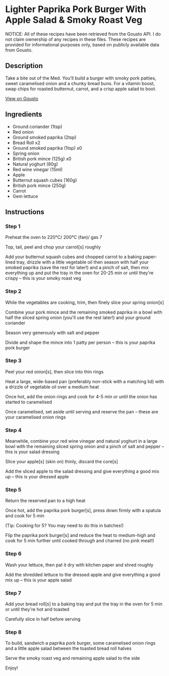 # Lighter Paprika Pork Burger With Apple Salad & Smoky Roast Veg

NOTICE: All of these recipes have been retrieved from the Gousto API. I do not claim ownership of any recipes in these files. These recipes are provided for informational purposes only, based on publicly available data from Gousto.

## Description

Take a bite out of the Med. You'll build a burger with smoky pork patties, sweet caramelised onion and a chunky bread buns. For a vitamin boost, swap chips for roasted butternut, carrot, and a crisp apple salad to boot.

[View on Gousto](https://www.gousto.co.uk/recipes/cookbook/lighter-paprika-pork-burger-apple-salad-and-smoky-roast-veg)

## Ingredients

- Ground coriander (1tsp)
- Red onion
- Ground smoked paprika (2tsp)
- Bread Roll x2
- Ground smoked paprika (1tsp) x0
- Spring onion
- British pork mince (125g) x0
- Natural yoghurt (80g)
- Red wine vinegar (15ml)
- Apple
- Butternut squash cubes (160g)
- British pork mince (250g)
- Carrot
- Gem lettuce

## Instructions


### Step 1

Preheat the oven to 220°C/ 200°C (fan)/ gas 7

Top, tail, peel and chop your carrot[s] roughly

Add your butternut squash cubes and chopped carrot to a baking paper-lined tray, drizzle with a little vegetable oil then season with half your smoked paprika (save the rest for later!) and a pinch of salt, then mix everything up and put the tray in the oven for 20-25 min or until they're crispy – this is your smoky roast veg


### Step 2

While the vegetables are cooking, trim, then finely slice your spring onion[s]

Combine your pork mince and the remaining smoked paprika in a bowl with half the sliced spring onion (you'll use the rest later!) and your ground coriander

Season very generously with salt and pepper

Divide and shape the mince into 1 patty per person – this is your paprika pork burger


### Step 3

Peel your red onion[s], then slice into thin rings

Heat a large, wide-based pan (preferably non-stick with a matching lid) with a drizzle of vegetable oil over a medium heat

Once hot, add the onion rings and cook for 4-5 min or until the onion has started to caramelised

Once caramelised, set aside until serving and reserve the pan – these are your caramelised onion rings


### Step 4

Meanwhile, combine your red wine vinegar and natural yoghurt in a large bowl with the remaining sliced spring onion and a pinch of salt and pepper – this is your salad dressing

Slice your apple[s]<span class="text-danger"> </span>(skin on) thinly, discard the core[s]

Add the sliced apple to the salad dressing and give everything a good mix up – this is your dressed apple


### Step 5

Return the reserved pan to a high heat

Once hot, add the paprika pork burger[s], press down firmly with a spatula and cook for 5 min

(Tip: Cooking for 5? You may need to do this in batches!)

Flip the paprika pork burger[s] and reduce the heat to medium-high and cook for 5 min further until cooked through and charred (no pink meat!)


### Step 6

Wash your lettuce, then pat it dry with kitchen paper and shred roughly

Add the shredded lettuce to the dressed apple and give everything a good mix up – this is your apple salad


### Step 7

Add your bread roll[s] to a baking tray and put the tray in the oven for 5 min or until they're hot and toasted

Carefully slice in half before serving

### Step 8

To build, sandwich a paprika pork burger, some caramelised onion rings and a little apple salad between the toasted bread roll halves

Serve the smoky roast veg and remaining apple salad to the side

Enjoy!

